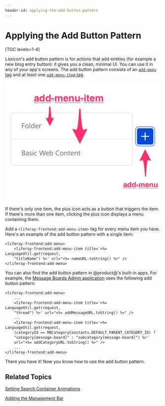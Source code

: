```yaml
---
header-id: applying-the-add-button-pattern
---
```


# Applying the Add Button Pattern

[TOC levels=1-4]

Lexicon's add button pattern is for actions that add entities (for example
a new blog entry button): it gives you a clean, minimal UI. You can use it in
any of your app's screens. The add button pattern consists of an 
[`add-menu` tag](@platform-ref@/7.0-latest/taglibs/modules/apps/foundation/com.liferay.frontend.taglib/com.liferay.frontend.taglib/liferay-frontend/add-menu.html) 
and at least one [`add-menu-item` tag](@platform-ref@/7.0-latest/taglibs/modules/apps/foundation/com.liferay.frontend.taglib/com.liferay.frontend.taglib/liferay-frontend/add-menu-item.html).

![Figure 1: The add button pattern consists of an `add-menu` tag and at least one `add-menu-item` tag.](../../../images/add-button-diagram.png)

If there's only one item, the plus icon acts as a button that triggers the item. 
If there's more than one item, clicking the plus icon displays a menu containing 
them.

Add a `<liferay-frontend:add-menu-item>` tag for every menu item you have. 
Here's an example of the add button pattern with a single item:

    <liferay-frontend:add-menu>
        <liferay-frontend:add-menu-item title='<%= LanguageUtil.get(request,
        "titleName") %>' url="<%= nameURL.toString() %>" />
    </liferay-frontend:add-menu>

You can also find the add button pattern in @product@'s built-in apps. For 
example, the [Message Boards Admin application](https://github.com/liferay/liferay-portal/blob/7.0.x/modules/apps/collaboration/message-boards/message-boards-web/src/main/resources/META-INF/resources/message_boards_admin/add_button.jsp)
uses the following add button pattern:

    <liferay-frontend:add-menu>
        ...
        <liferay-frontend:add-menu-item title='<%= LanguageUtil.get(request,
        "thread") %>' url="<%= addMessageURL.toString() %>" />
        ...
        <liferay-frontend:add-menu-item title='<%= LanguageUtil.get(request,
        (categoryId == MBCategoryConstants.DEFAULT_PARENT_CATEGORY_ID) ?
        "category[message-board]" : "subcategory[message-board]") %>'
        url="<%= addCategoryURL.toString() %>" />
        ...
    </liferay-frontend:add-menu>

There you have it! Now you know how to use the add button pattern. 

## Related Topics

[Setting Search Container Animations](/docs/7-0/tutorials/-/knowledge_base/t/setting-search-container-animations)

[Adding the Management Bar](/docs/7-0/tutorials/-/knowledge_base/t/adding-the-management-bar)
